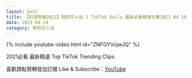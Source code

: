 ```yaml
---
layout: post
title: 【抖音熱搜2021】程莉莎人设 1 TikTok Daily 最新必看精選合集2021 04 19
date: 2021-04-19
category: 程莉莎人设
---
```


{% include youtube-video.html id="ZNFGYVojwJQ" %}

2021必看 最新精選 Top TikTok Trending Clips

喜歡請點贊轉發加訂閱 Like & Subscribe：[YouTube](https://www.youtube.com/channel/UCAoR7VcanIPd04uEq_GIylA/videos)

